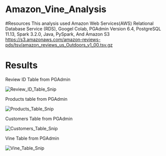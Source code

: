 # Amazon_Vine_Analysis

#Resources
This analysis used Amazon Web Services(AWS) Relational Database Service (RDS), Googel Colab, PGAdmin Version 6.4, PostgreSQL 11.13, Spark 3.2.0, Java, PySpark, And Amazon S3 https://s3.amazonaws.com/amazon-reviews-pds/tsv/amazon_reviews_us_Outdoors_v1_00.tsv.gz

# Results

Review ID Table from PGAdmin

![Review_ID_Table_Snip](https://user-images.githubusercontent.com/90878901/149685903-51679154-8b4b-41de-94a1-8d492fd425d4.jpg)

Products table from PGAdmin

![Products_Table_Snip](https://user-images.githubusercontent.com/90878901/149685898-ef7375e1-c5ed-4b05-92c7-df0015f6e13b.jpg)

Customers Table from PGAdmin

![Customers_Table_Snip](https://user-images.githubusercontent.com/90878901/149685931-e10adee6-e496-4a4a-af81-69d4130bed38.jpg)

Vine Table from PGAdmin

![Vine_Table_Snip](https://user-images.githubusercontent.com/90878901/149685914-b63e7f44-c816-4aeb-ad12-2411be7605c7.jpg)
